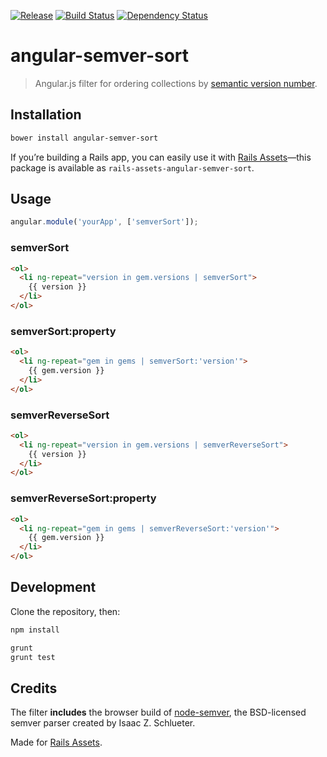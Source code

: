 [![Release](http://img.shields.io/github/release/rails-assets/angular-semver-sort.svg?style=flat)](https://github.com/rails-assets/angular-semver-sort/releases) [![Build Status](http://img.shields.io/travis/rails-assets/angular-semver-sort.svg?style=flat)](https://travis-ci.org/rails-assets/angular-semver-sort) [![Dependency Status](http://img.shields.io/gemnasium/rails-assets/angular-semver-sort.svg?style=flat)](https://gemnasium.com/rails-assets/angular-semver-sort)

# angular-semver-sort

> Angular.js filter for ordering collections by [semantic version number](http://semver.org).

## Installation

```sh
bower install angular-semver-sort
```

If you’re building a Rails app, you can easily use it with [Rails Assets](https://rails-assets.org)—this package is available as `rails-assets-angular-semver-sort`.

## Usage

```js
angular.module('yourApp', ['semverSort']);
```

### semverSort

```html
<ol>
  <li ng-repeat="version in gem.versions | semverSort">
    {{ version }}
  </li>
</ol>
```

### semverSort:property

```html
<ol>
  <li ng-repeat="gem in gems | semverSort:'version'">
    {{ gem.version }}
  </li>
</ol>
```

### semverReverseSort

```html
<ol>
  <li ng-repeat="version in gem.versions | semverReverseSort">
    {{ version }}
  </li>
</ol>
```

### semverReverseSort:property

```html
<ol>
  <li ng-repeat="gem in gems | semverReverseSort:'version'">
    {{ gem.version }}
  </li>
</ol>
```

## Development

Clone the repository, then:

```sh
npm install

grunt
grunt test
```

## Credits

The filter **includes** the browser build of [node-semver](https://github.com/isaacs/node-semver), the BSD-licensed semver parser created by Isaac Z. Schlueter.

Made for [Rails Assets](https://rails-assets.org).

